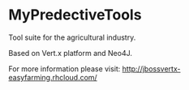 MyPredectiveTools
=================

Tool suite for the agricultural industry.

Based on Vert.x platform and Neo4J.

For more information please visit: http://jbossvertx-easyfarming.rhcloud.com/


